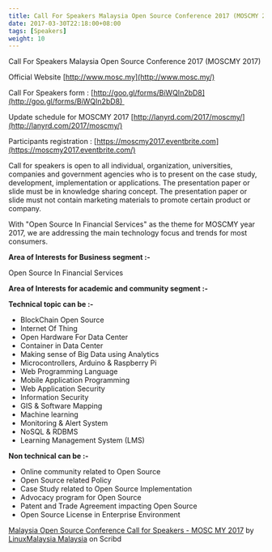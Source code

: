 ```yaml
---
title: Call For Speakers Malaysia Open Source Conference 2017 (MOSCMY 2017)
date: 2017-03-30T22:18:00+08:00
tags: [Speakers]
weight: 10
---
```


Call For Speakers Malaysia Open Source Conference 2017 (MOSCMY 2017)

Official Website [http://www.mosc.my](http://www.mosc.my/)

Call For Speakers form : [http://goo.gl/forms/BiWQIn2bD8](http://goo.gl/forms/BiWQIn2bD8) 

Update schedule for MOSCMY 2017 [http://lanyrd.com/2017/moscmy/](http://lanyrd.com/2017/moscmy/)

Participants registration : [https://moscmy2017.eventbrite.com](https://moscmy2017.eventbrite.com/)

Call for speakers is open to all individual, organization, universities, companies and government agencies who is to present on the case study, development, implementation or applications. The presentation paper or slide must be in knowledge sharing concept. The presentation paper or slide must not contain marketing materials to promote certain product or company.  

With "Open Source In Financial Services" as the theme for MOSCMY year 2017, we are addressing the main technology focus and trends for most consumers.  

**Area of Interests for Business segment :-**  

Open Source In Financial Services  

**Area of Interests for academic and community segment :-**  

**Technical topic can be :-**  

+ BlockChain Open Source  
+ Internet Of Thing  
+ Open Hardware For Data Center  
+ Container in Data Center  
+ Making sense of Big Data using Analytics  
+ Microcontrollers, Arduino & Raspberry Pi  
+ Web Programming Language  
+ Mobile Application Programming  
+ Web Application Security  
+ Information Security  
+ GIS & Software Mapping  
+ Machine learning  
+ Monitoring & Alert System  
+ NoSQL & RDBMS  
+ Learning Management System (LMS)  

**Non technical can be :-**  

+ Online community related to Open Source  
+ Open Source related Policy  
+ Case Study related to Open Source Implementation  
+ Advocacy program for Open Source  
+ Patent and Trade Agreement impacting Open Source  
+ Open Source License in Enterprise Environment  

[Malaysia Open Source Conference Call for Speakers - MOSC MY 2017](https://www.scribd.com/document/339092098/Malaysia-Open-Source-Conference-Call-for-Speakers-MOSC-MY-2017#from_embed "View Malaysia Open Source Conference Call for Speakers - MOSC MY 2017 on Scribd") by [LinuxMalaysia Malaysia](https://www.scribd.com/user/4820657/LinuxMalaysia-Malaysia#from_embed "View LinuxMalaysia Malaysia's profile on Scribd") on Scribd
